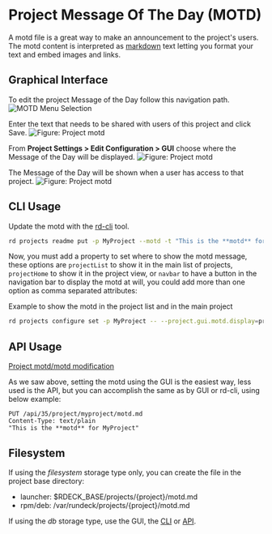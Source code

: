 # Project Message Of The Day (MOTD)

A motd file is a great way to make an announcement to the project's users.
The motd content is interpreted as [markdown](http://commonmark.org/help/) text letting you format your text and embed images and links.

## Graphical Interface

To edit the project Message of the Day follow this navigation path.
![MOTD Menu Selection](/assets/img/motd-menu-item.png)

Enter the text that needs to be shared with users of this project and click Save.
![Figure: Project motd](/assets/img/motdgui02.png)

From **Project Settings > Edit Configuration > GUI** choose where the Message of the Day will be displayed.
![Figure: Project motd](/assets/img/motdgui01.png)

The Message of the Day will be shown when a user has access to that project.
![Figure: Project motd](/assets/img/motdgui03.png)

## CLI Usage

Update the motd with the [rd-cli](/manual/command-line-tools/rd.md) tool.

```bash
rd projects readme put -p MyProject --motd -t "This is the **motd** for MyProject"
```

Now, you must add a property to set where to show the motd message, these options are `projectList` to show it in the main list of projects, `projectHome` to show it in the project view, or `navbar` to have a button in the navigation bar to display the motd at will, you could add more than one option as comma separated attributes:

Example to show the motd in the project list and in the main project
```bash
rd projects configure set -p MyProject -- --project.gui.motd.display=projectList,projectHome
```

## API Usage

[Project motd/motd modification](/api/rundeck-api.md#project-motd-file)

As we saw above, setting the motd using the GUI is the easiest way, less used is the API, but you can accomplish the same as by GUI or rd-cli, using below example:

```
PUT /api/35/project/myproject/motd.md
Content-Type: text/plain
"This is the **motd** for MyProject"
```

## Filesystem

If using the _filesystem_ storage type only, you can create the file in the project base directory:

- launcher: $RDECK_BASE/projects/{project}/motd.md
- rpm/deb: /var/rundeck/projects/{project}/motd.md

If using the _db_ storage type, use the GUI, the [CLI](/manual/command-line-tools/rd.md) or [API](#api-usage).
